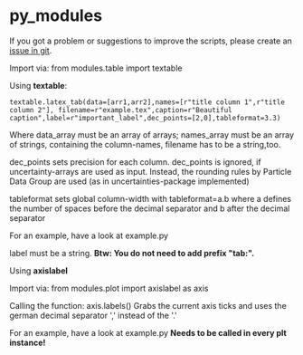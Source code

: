 # py_modules
If you got a problem or suggestions to improve the scripts, please create an [issue in git](https://github.com/Julian-Hochhaus/py_modules/issues).

Import via:
    from modules.table import textable



Using **textable**:


    textable.latex_tab(data=[arr1,arr2],names=[r"title column 1",r"title column 2"], filename=r"example.tex",caption=r"Beautiful caption",label=r"important_label",dec_points=[2,0],tableformat=3.3)

Where data_array must be an array of arrays; names_array must be an array of strings, containing the column-names, filename has to be a string,too.

dec_points sets precision for each column. dec_points is ignored, if uncertainty-arrays are used as input. Instead, the rounding rules by Particle Data Group are used (as in uncertainties-package implemented)

tableformat sets global column-width with 
    tableformat=a.b
where a defines the number of spaces before the decimal separator and b after the decimal separator

For an example, have a look at example.py

label must be a string. 
**Btw: You do not need to add prefix "tab:".** 


Using **axislabel**

Import via:
    from modules.plot import axislabel as axis

Calling the function:
    axis.labels()
Grabs the current axis ticks and uses the german decimal separator ',' instead of the '.'

For an example, have a look at example.py
**Needs to be called in every plt instance!**
